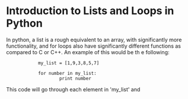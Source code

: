 # Introduction to Lists and Loops in Python

In python, a list is a rough equivalent to an array, with significantly more functionality, and for loops also have significantly different functions as compared to C or C++. An example of this would be th
e following:

                my_list = [1,9,3,8,5,7]

                for number in my_list:
                        print number

This code will go through each element in 'my_list' and

